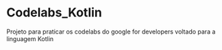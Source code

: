 # Codelabs_Kotlin
Projeto para praticar os codelabs do google for developers voltado para a linguagem Kotlin

